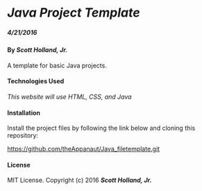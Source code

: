 # _Java Project Template_

##### _4/21/2016_

#### By _**Scott Holland, Jr.**_

A template for basic Java projects.


#### Technologies Used

_This website will use HTML, CSS, and Java_

#### Installation

Install the project files by following the link below and cloning this repository:

https://github.com/theAppanaut/Java_filetemplate.git


#### License

MIT License. Copyright (c) 2016 **_Scott Holland, Jr._**
